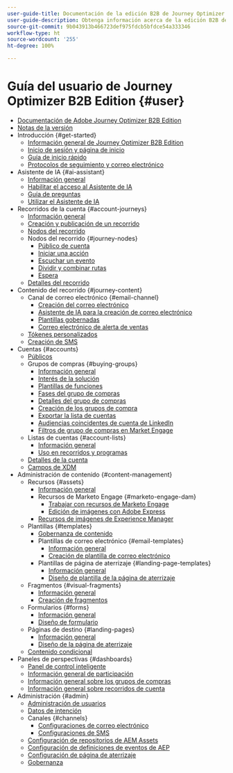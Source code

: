 ```yaml
---
user-guide-title: Documentación de la edición B2B de Journey Optimizer
user-guide-description: Obtenga información acerca de la edición B2B de Adobe Journey Optimizer y cómo puede utilizarla para organizar los recorridos de la cuenta y de los grupos de compra mediante la IA generativa integrada y automatización líder del sector.
source-git-commit: 9b043913b466723def975fdcb5bfdce54a333346
workflow-type: ht
source-wordcount: '255'
ht-degree: 100%

---
```



# Guía del usuario de Journey Optimizer B2B Edition {#user}

+ [Documentación de Adobe Journey Optimizer B2B Edition](guide-overview.md)
+ [Notas de la versión](./release-notes/release-notes.md)
+ Introducción {#get-started}
   + [Información general de Journey Optimizer B2B Edition](about-journey-optimizer-b2b-edition.md)
   + [Inicio de sesión y página de inicio](home-page.md)
   + [Guía de inicio rápido](./start/get-started.md)
   + [Protocolos de seguimiento y correo electrónico](./start/email-protocols.md)
+ Asistente de IA {#ai-assistant}
   + [Información general](./ai-assistant/ai-assistant-overview.md)
   + [Habilitar el acceso al Asistente de IA](./ai-assistant/enable-ai-assistant-access.md)
   + [Guía de preguntas](./ai-assistant/question-guidance.md)
   + [Utilizar el Asistente de IA](./ai-assistant/use-ai-assistant.md)
+ Recorridos de la cuenta {#account-journeys}
   + [Información general](./journeys/journey-overview.md)
   + [Creación y publicación de un recorrido](./journeys/create-publish-journey.md)
   + [Nodos del recorrido](./journeys/journey-nodes.md)
   + Nodos del recorrido {#journey-nodes}
      + [Público de cuenta](./journeys/account-audience-nodes.md)
      + [Iniciar una acción](./journeys/action-nodes.md)
      + [Escuchar un evento](./journeys/listen-for-event-nodes.md)
      + [Dividir y combinar rutas](./journeys/split-merge-paths-nodes.md)
      + [Espera](./journeys/wait-nodes.md)
   + [Detalles del recorrido](./journeys/journey-details.md)
+ Contenido del recorrido {#journey-content}
   + Canal de correo electrónico {#email-channel}
      + [Creación del correo electrónico](./content/email-authoring.md)
      + [Asistente de IA para la creación de correo electrónico](./content/ai-assistant-emails.md)
      + [Plantillas gobernadas](./content/email-authoring-governance.md)
      + [Correo electrónico de alerta de ventas](./content/sales-alert-email.md)
   + [Tókenes personalizados](./content/personalization-my-tokens.md)
   + [Creación de SMS](./content/sms-authoring.md)
+ Cuentas {#accounts}
   + [Públicos](./audiences/account-audience-overview.md)
   + Grupos de compras {#buying-groups}
      + [Información general](./buying-groups/buying-groups-overview.md)
      + [Interés de la solución](./buying-groups/solution-interests.md)
      + [Plantillas de funciones](./buying-groups/buying-groups-role-templates.md)
      + [Fases del grupo de compras](./buying-groups/buying-group-stages.md)
      + [Detalles del grupo de compras](./buying-groups/buying-group-details.md)
      + [Creación de los grupos de compra](./buying-groups/buying-groups-create.md)
      + [Exportar la lista de cuentas](./audiences/account-list-export.md)
      + [Audiencias coincidentes de cuenta de LinkedIn](./data/linkedin-account-matched-audiences.md)
      + [Filtros de grupo de compras en Market Engage](./buying-groups/marketo-engage-smart-list-buying-group-filters.md)
   + Listas de cuentas {#account-lists}
      + [Información general](./accounts/account-lists.md)
      + [Uso en recorridos y programas](./accounts/account-lists-journeys.md)
   + [Detalles de la cuenta](./accounts/account-details.md)
   + [Campos de XDM](./data/field-mapping.md)
+ Administración de contenido {#content-management}
   + Recursos {#assets}
      + [Información general](./content/assets-overview.md)
      + Recursos de Marketo Engage {#marketo-engage-dam}
         + [Trabajar con recursos de Marketo Engage](./content/marketo-engage-design-studio.md)
         + [Edición de imágenes con Adobe Express](./content/image-edit-adobe-express.md)
      + [Recursos de imágenes de Experience Manager](./content/aem-assets.md)
   + Plantillas {#templates}
      + [Gobernanza de contenido](./content/template-content-governance.md)
      + Plantillas de correo electrónico {#email-templates}
         + [Información general](./content/email-templates.md)
         + [Creación de plantilla de correo electrónico](./content/email-template-authoring.md)
      + Plantillas de página de aterrizaje {#landing-page-templates}
         + [Información general](./content/landing-page-templates.md)
         + [Diseño de plantilla de la página de aterrizaje](./content/landing-page-template-design.md)
   + Fragmentos {#visual-fragments}
      + [Información general](./content/fragments.md)
      + [Creación de fragmentos](./content/fragment-authoring.md)
   + Formularios {#forms}
      + [Información general](./content/forms.md)
      + [Diseño de formulario](./content/form-design.md)
   + Páginas de destino {#landing-pages}
      + [Información general](./content/landing-pages.md)
      + [Diseño de la página de aterrizaje](./content/landing-page-design.md)
   + [Contenido condicional](./content/conditional-content.md)
+ Paneles de perspectivas  {#dashboards}
   + [Panel de control inteligente](./dashboards/intelligent-dashboard.md)
   + [Información general de participación](./dashboards/engagement-dashboard.md)
   + [Información general sobre los grupos de compras](./dashboards/buying-groups-dashboard.md)
   + [Información general sobre recorridos de cuenta](./dashboards/journeys-dashboard.md)
+ Administración {#admin}
   + [Administración de usuarios](./admin/user-management.md)
   + [Datos de intención](./admin/intent-data.md)
   + Canales {#channels}
      + [Configuraciones de correo electrónico](./admin/configure-channels-emails.md)
      + [Configuraciones de SMS](./admin/configure-channels-sms.md)
   + [Configuración de repositorios de AEM Assets](./admin/configure-aem-repositories.md)
   + [Configuración de definiciones de eventos de AEP](./admin/configure-aep-events.md)
   + [Configuración de página de aterrizaje](./admin/landing-page-settings.md)
   + [Gobernanza](./admin/governance.md)
